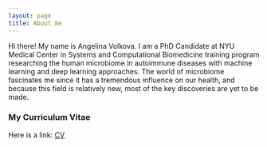 ```yaml
---
layout: page
title: About me
---
```


Hi there! My name is Angelina Volkova. I am a PhD Candidate at NYU Medical Center in Systems and Computational Biomedicine training program researching the human microbiome in autoimmune diseases with machine learning and deep learning approaches. The world of microbiome fascinates me since it has a tremendous influence on our health, and because this field is relatively new, most of the key discoveries are yet to be made.

### My Curriculum Vitae 

Here is a link: [CV](http://en.wikipedia.org/wiki/The_Princess_Bride_%28film%29)
